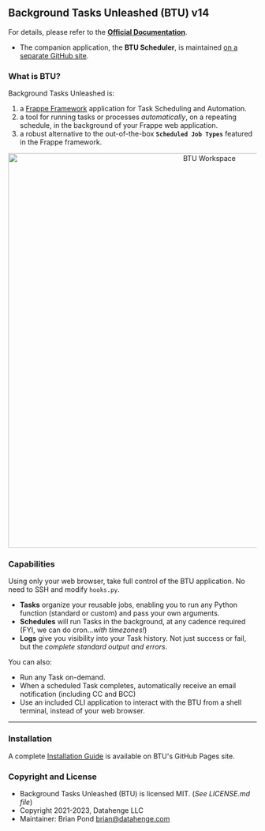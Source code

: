 ## Background Tasks Unleashed (BTU) v14

For details, please refer to the **[Official Documentation](https://datahenge.github.io/btu/)**.
* The companion application, the **BTU Scheduler**, is maintained <a href="https://github.com/Datahenge/btu_scheduler_daemon" target='_blank'>on a separate GitHub site</a>.

### What is BTU?
Background Tasks Unleashed is:

1. a [Frappe Framework](https://github.com/frappe) application for Task Scheduling and Automation.
2. a tool for running tasks or processes *automatically*, on a repeating schedule, in the background of your Frappe web application.
3. a robust alternative to the out-of-the-box **`Scheduled Job Types`** featured in the Frappe framework.

<img style="text-align: center;" src="https://datahenge.github.io/btu/images/btu_screenshot_v14_workspace_1.png" alt="BTU Workspace" title="image Title" width="800"/>

### Capabilities
Using only your web browser, take full control of the BTU application.  No need to SSH and modify `hooks.py`.

* **Tasks** organize your reusable jobs, enabling you to run any Python function (standard or custom) and pass your own arguments.
* **Schedules** will run Tasks in the background, at any cadence required (FYI, we can do cron...*with timezones!*)
* **Logs** give you visibility into your Task history.  Not just success or fail, but the *complete standard output and errors*.

You can also:

* Run any Task on-demand.
* When a scheduled Task completes, automatically receive an email notification (including CC and BCC)
* Use an included CLI application to interact with the BTU from a shell terminal, instead of your web browser.

----
### Installation
A complete [Installation Guide](https://datahenge.github.io/btu/installation.html) is available on BTU's GitHub Pages site.

### Copyright and License
* Background Tasks Unleashed (BTU) is licensed MIT. (*See LICENSE.md file*)
* Copyright 2021-2023, Datahenge LLC
* Maintainer: Brian Pond <brian@datahenge.com>
